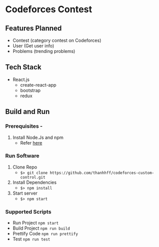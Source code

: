 # Codeforces Contest

## Features Planned

- Contest (category contest on Codeforces)
- User (Get user info)
- Problems (trending problems)

## Tech Stack

- React.js
  - create-react-app
  - bootstrap
  - redux

## Build and Run

### Prerequisites -

1. Install Node.Js and npm
   - Refer [here](https://nodejs.org/en/download/)

### Run Software

1. Clone Repo
   - `$> git clone https://github.com/thanhhff/codeforces-custom-control.git`
2. Install Dependencies
   - `$> npm install`
3. Start server
   - `$> npm start`

### Supported Scripts

- Run Project `npm start`
- Build Project `npm run build`
- Prettify Code `npm run prettify`
- Test `npm run test`

